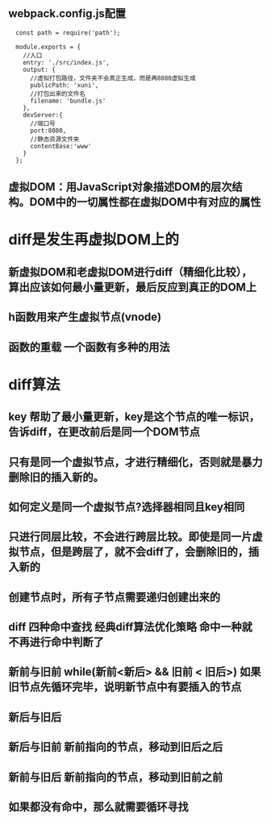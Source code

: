 ## webpack.config.js配置
```JS
  const path = require('path');

  module.exports = {
    //入口
    entry: './src/index.js',
    output: {
      //虚拟打包路径，文件夹不会真正生成，而是再8080虚拟生成
      publicPath: 'xuni',
      //打包出来的文件名
      filename: 'bundle.js'
    },
    devServer:{
      //端口号
      port:8080,
      //静态资源文件夹
      contentBase:'www'
    }
  };
```

## 虚拟DOM：用JavaScript对象描述DOM的层次结构。DOM中的一切属性都在虚拟DOM中有对应的属性

# diff是发生再虚拟DOM上的
## 新虚拟DOM和老虚拟DOM进行diff（精细化比较），算出应该如何最小量更新，最后反应到真正的DOM上

## h函数用来产生虚拟节点(vnode)

## 函数的重载 一个函数有多种的用法

# diff算法
## key 帮助了最小量更新，key是这个节点的唯一标识，告诉diff，在更改前后是同一个DOM节点
## 只有是同一个虚拟节点，才进行精细化，否则就是暴力删除旧的插入新的。
## 如何定义是同一个虚拟节点?选择器相同且key相同

## 只进行同层比较，不会进行跨层比较。即使是同一片虚拟节点，但是跨层了，就不会diff了，会删除旧的，插入新的

## 创建节点时，所有子节点需要递归创建出来的

## diff 四种命中查找 经典diff算法优化策略 命中一种就不再进行命中判断了

## 新前与旧前 while(新前<新后> && 旧前 < 旧后>) 如果旧节点先循环完毕，说明新节点中有要插入的节点

## 新后与旧后
## 新后与旧前 新前指向的节点，移动到旧后之后
## 新前与旧后 新前指向的节点，移动到旧前之前

## 如果都没有命中，那么就需要循环寻找